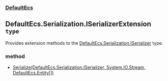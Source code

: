 ### [DefaultEcs](./DefaultEcs 'DefaultEcs')
## DefaultEcs.Serialization.ISerializerExtension `type`
Provides extension methods to the [DefaultEcs.Serialization.ISerializer](./DefaultEcs-Serialization-ISerializer 'DefaultEcs.Serialization.ISerializer') type.
### method
- [Serialize(DefaultEcs.Serialization.ISerializer, System.IO.Stream, DefaultEcs.Entity[])](./DefaultEcs-Serialization-ISerializerExtension-Serialize(DefaultEcs-Serialization-ISerializer-_System-IO-Stream-_DefaultEcs-Entity--) 'DefaultEcs.Serialization.ISerializerExtension.Serialize(DefaultEcs.Serialization.ISerializer, System.IO.Stream, DefaultEcs.Entity[])')
